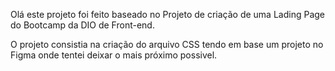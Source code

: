 Olá este projeto foi feito baseado no Projeto de criação de uma Lading Page do Bootcamp da DIO de Front-end. 

O projeto consistia na criação do arquivo CSS tendo em base um projeto no Figma onde tentei deixar o mais próximo possivel.
